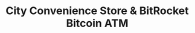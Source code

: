 ---
title: "City Convenience Store & BitRocket Bitcoin ATM"
url: /sydney/city-convenience-store-and-bitrocket-bitcoin-atm/
shop: convenience
---